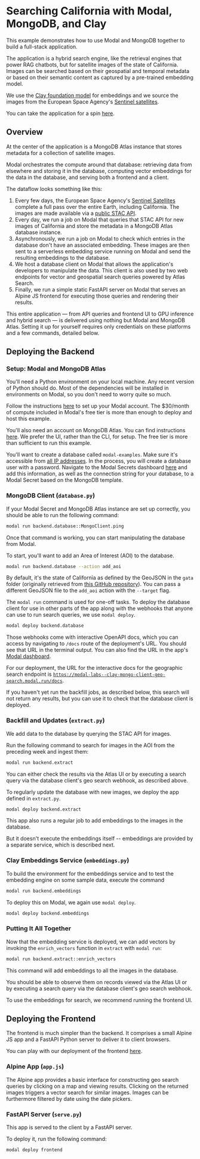 # Searching California with Modal, MongoDB, and Clay

This example demonstrates how to use Modal and MongoDB together
to build a full-stack application.

The application is a hybrid search engine,
like the retrieval engines that power RAG chatbots,
but for satellite images of the state of California.
Images can be searched based on their
geospatial and temporal metadata or based on their semantic content
as captured by a pre-trained embedding model.

We use the [Clay foundation model](https://clay-foundation.github.io/model/index.html)
for embeddings and we source the images from the European Space Agency's
[Sentinel satellites](https://www.esa.int/Applications/Observing_the_Earth/Copernicus/The_Sentinel_missions).

You can take the application for a spin [here](https://modal-labs--clay-hybrid-search.modal.run/).

## Overview

At the center of the application is a MongoDB Atlas instance
that stores metadata for a collection of satellite images.

Modal orchestrates the compute around that database:
retrieving data from elsewhere and storing it in the database,
computing vector embeddings for the data in the database,
and serving both a frontend and a client.

The dataflow looks something like this:

1. Every few days, the European Space Agency's
   [Sentinel Satellites](https://www.esa.int/Applications/Observing_the_Earth/Copernicus/The_Sentinel_missions)
   complete a full pass over the entire Earth, including California.
   The images are made available via a [public STAC API](https://element84.com/geospatial/introducing-earth-search-v1-new-datasets-now-available/).
2. Every day, we run a job on Modal that queries that STAC API
   for new images of California and store the metadata in a MongoDB Atlas
   database instance.
3. Asynchronously, we run a job on Modal to check which entries
   in the database don't have an associated embedding.
   These images are then sent to a serverless embedding service
   running on Modal and send the resulting embeddings to the database.
4. We host a database client on Modal that allows the application's
   developers to manipulate the data. This client is also used by two
   web endpoints for vector and geospatial search queries powered by
   Atlas Search.
5. Finally, we run a simple static FastAPI server on Modal that serves
   an Alpine JS frontend for executing those queries and rendering their results.

This entire application —
from API queries and frontend UI to GPU inference and hybrid search —
is delivered using nothing but Modal and MongoDB Atlas.
Setting it up for yourself requires only credentials on these platforms
and a few commands, detailed below.

## Deploying the Backend

### Setup: Modal and MongoDB Atlas

You'll need a Python environment on your local machine.
Any recent version of Python should do.
Most of the dependencies will be installed in environments on Modal,
so you don't need to worry quite so much.

Follow the instructions [here](https://modal.com/docs/guide#getting-started)
to set up your Modal account.
The $30/month of compute included in Modal's free tier is
more than enough to deploy and host this example.

You'll also need an account on MongoDB Atlas.
You can find instructions [here](https://www.mongodb.com/docs/atlas/getting-started/).
We prefer the UI, rather than the CLI, for setup.
The free tier is more than sufficient to run this example.

You'll want to create a database called `modal-examples`.
Make sure it's accessible from [all IP addresses](https://stackoverflow.com/questions/66035947/allow-access-from-anywhere-mongodb-atlas).
In the process, you will create a database user with a password.
Navigate to the Modal Secrets dashboard [here](https://modal.com/secrets/)
and add this information, as well as the connection string for your database,
to a Modal Secret based on the MongoDB template.

### MongoDB Client (`database.py`)

If your Modal Secret and MongoDB Atlas instance are set up correctly,
you should be able to run the following command:

```bash
modal run backend.database::MongoClient.ping
```

Once that command is working, you can start manipulating the database
from Modal.

To start, you'll want to add an Area of Interest (AOI) to the database.

```bash
modal run backend.database --action add_aoi
```

By default, it's the state of California as defined by the GeoJSON
in the `gata` folder (originally retrieved from
[this GitHub repository](https://github.com/ropensci/geojsonio/blob/7e4cc683ed3d6eec38a8cae5ce03fa6d82acafc7/inst/examples/california.geojson)).
You can pass a different GeoJSON file to the `add_aoi` action
with the `--target` flag.

The `modal run` command is used for one-off tasks.
To deploy the database client for use in other parts of the app
along with the webhooks that anyone can use to run search queries,
we use `modal deploy`.

```bash
modal deploy backend.database
```

Those webhooks come with interactive OpenAPI docs,
which you can access by navigating to `/docs` route of the deployment's URL.
You should see that URL in the terminal output.
You can also find the URL in the app's [Modal dashboard](https://modal.com/apps).

For our deployment, the URL for the interactive docs for the geographic
search endpoint is
[`https://modal-labs--clay-mongo-client-geo-search.modal.run/docs`](https://modal-labs--clay-mongo-client-geo-search.modal.run/docs).

If you haven't yet run the backfill jobs, as described below,
this search will not return any results,
but you can use it to check that the database client is deployed.

### Backfill and Updates (`extract.py`)

We add data to the database by querying the STAC API for images.

Run the following command to search for images in the AOI
from the preceding week and ingest them:

```bash
modal run backend.extract
```

You can either check the results via the Atlas UI
or by executing a search query via the database client's geo search webhook,
as described above.

To regularly update the database with new images,
we deploy the app defined in `extract.py`.

```bash
modal deploy backend.extract
```

This app also runs a regular job to add embeddings to the images
in the database.

But it doesn't execute the embeddings itself --
embeddings are provided by a separate service,
which is described next.

### Clay Embeddings Service (`embeddings.py`)

To build the environment for the embeddings service
and to test the embedding engine on some sample data,
execute the command

```bash
modal run backend.embeddings
```

To deploy this on Modal, we again use `modal deploy`.

```bash
modal deploy backend.embeddings
```

### Putting It All Together

Now that the embedding service is deployed,
we can add vectors by invoking the `enrich_vectors`
function in `extract` with `modal run`:

```bash
modal run backend.extract::enrich_vectors
```

This command will add embeddings to all the images in the database.

You should be able to observe them on records viewed via the Atlas UI
or by executing a search query via the database client's geo search webhook.

To use the embeddings for search, we recommend running the frontend UI.

## Deploying the Frontend

The frontend is much simpler than the backend.
It comprises a small Alpine JS app and a FastAPI Python server
to deliver it to client browsers.

You can play with our deployment of the frontend
[here](https://modal-labs--clay-hybrid-search.modal.run/).

### Alpine App (`app.js`)

The Alpine app provides a basic interface for constructing geo search queries
by clicking on a map and viewing results.
Clicking on the returned images triggers a vector search for similar images.
Images can be furthermore filtered by date using the date pickers.

### FastAPI Server (`serve.py`)

This app is served to the client by a FastAPI server.

To deploy it, run the following command:

```bash
modal deploy frontend
```
